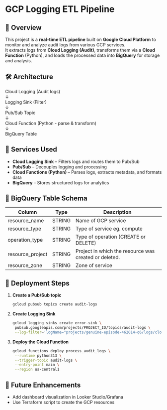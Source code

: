 # GCP Logging ETL Pipeline

## 📌 Overview
This project is a **real-time ETL pipeline** built on **Google Cloud Platform** to monitor and analyze audit logs from various GCP services.  
It extracts logs from **Cloud Logging (Audit)**, transforms them via a **Cloud Function** (Python), and loads the processed data into **BigQuery** for storage and analysis.

## 🛠️ Architecture
Cloud Logging (Audit logs) <br>
↓ <br>
Logging Sink (Filter)<br>
↓<br>
Pub/Sub Topic <br>
↓<br>
Cloud Function (Python - parse & transform)<br>
↓<br>
BigQuery Table


## 🔧 Services Used
- **Cloud Logging Sink** – Filters logs and routes them to Pub/Sub
- **Pub/Sub** – Decouples logging and processing
- **Cloud Functions (Python)** – Parses logs, extracts metadata, and formats data
- **BigQuery** – Stores structured logs for analytics

## 📂 BigQuery Table Schema
| Column       | Type     | Description |
|--------------|----------|-------------|
| resource_name | STRING   | Name of GCP service |
| resource_type | STRING   | Type of service eg. compute |
| operation_type| STRING   | Type of operation (CREATE or DELETE) |
| resource_project| STRING | Project in which the resource was created or deleted. |
| resource_zone | STRING   | Zone of service |


## 🚀 Deployment Steps
1. **Create a Pub/Sub topic** 
   ```bash
   gcloud pubsub topics create audit-logs
   
2. **Create Logging Sink**
   ```bash
   gcloud logging sinks create error-sink \
    pubsub.googleapis.com/projects/PROJECT_ID/topics/audit-logs \
    --log-filter='logName="projects/genuine-episode-462014-q6/logs/cloudaudit.googleapis.com%2Factivity" AND protoPayload.methodName:("create" OR "delete" OR "insert") AND operation.last="true"'

3. **Deploy the Cloud Function**  
   ```bash
   gcloud functions deploy process_audit_logs \
    --runtime python313 \
    --trigger-topic audit-logs \
    --entry-point main \
    --region us-central1

## 🧠 Future Enhancements
- Add dashboard visualization in Looker Studio/Grafana
- Use Terraform script to create the GCP resources
